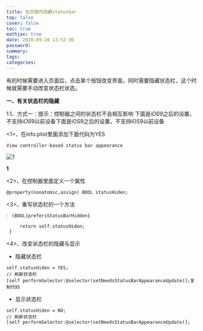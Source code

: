 ```yaml
---
title: 在页面内隐藏statusbar
top: false
cover: false
toc: true
mathjax: true
date: 2020-09-28 13:52:36
password:
summary:
tags:
categories:
---
```




有的时候需要进入页面后，点击某个按钮改变界面，同时需要隐藏状态栏，这个时候就需要手动改变状态栏状态。

**一、有关状态栏的隐藏**

1.1、方式一：提示：控制器之间的状态栏不会相互影响 下面是𝑖𝑂𝑆9之后的设置，不支持𝑖𝑂𝑆9以前设备下面是iOS9之后的设置，不支持iOS9以前设备

<1>、在info.plist里面添加下面代码为YES



```
View controller-based status bar appearance
```



![1](https://wizhiai.github.io/2020/06/23/zai-ye-mian-nei-yin-cang-statusbar/1.png)

**1**



<2>、在控制器里面定义一个属性



```
@property(nonatomic,assign) BOOL statusHiden;
```

<3>、重写状态栏的一个方法



```
- (BOOL)prefersStatusBarHidden{

     return self.statusHiden;
 }
```

<4>、改变状态栏的隐藏与显示

- 隐藏状态栏



```
self.statusHiden = YES;
// 刷新状态栏
[self performSelector:@selector(setNeedsStatusBarAppearanceUpdate)];复制代码
```

- 显示状态栏



```
self.statusHiden = NO;
// 刷新状态栏
[self performSelector:@selector(setNeedsStatusBarAppearanceUpdate)];
```


